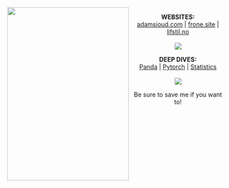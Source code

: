 <img align="left" width="280" height="400" src="https://media.giphy.com/media/fYjDikIeUz0CA/giphy.gif"> 

<p align="center">
  <b>WEBSITES:</b><br>
  <a href="#">adamsioud.com</a> |
  <a href="#">frone.site</a> |
  <a href="#">lifstil.no</a>
  <br><br>
  <img src="https://media.giphy.com/media/IXnygGeB6LPPi/giphy.gif">
</p>

<p align="center">
  <b>DEEP DIVES:</b><br>
  <a href="#">Panda</a> |
  <a href="#">Pytorch</a> |
  <a href="#">Statistics</a>
  <br><br>
  <img src="http://s.4cdn.org/image/title/105.gif">
</p>
  
  
<p align="center"> Be sure to save me if you want to!</p>
  
<!--
**AdamSioud/AdamSioud** is a ✨ _special_ ✨ repository because its `README.md` (this file) appears on your GitHub profile.

Here are some ideas to get you started:

- 🔭 I’m currently working on ...
- 🌱 I’m currently learning ...
- 👯 I’m looking to collaborate on ...
- 🤔 I’m looking for help with ...
- 💬 Ask me about ...
- 📫 How to reach me: ...
- 😄 Pronouns: ...
- ⚡ Fun fact: ...
-->
